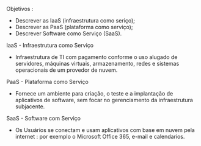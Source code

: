 Objetivos :
* Descrever as IaaS (infraestrutura como seriço);
* Descrever as PaaS (plataforma como serviço);
* Descrever Software como Serviço (SaaS).

IaaS - Infraestrutura como Serviço
+ Infraestrutura de TI com pagamento conforme o uso alugado de servidores, máquinas virtuais, armazenamento, redes e sistemas operacionais de um provedor de nuvem.

PaaS - Plataforma como Serviço
+ Fornece um ambiente para criação, o teste e a implantação de aplicativos de software, sem focar no gerenciamento da infraestrutura subjacente.

SaaS - Software com Serviço
+ Os Usuários se conectam e usam aplicativos com base em nuvem pela internet : por exemplo o Microsoft Office 365, e-mail e calendarios.
